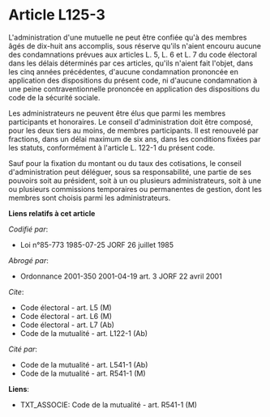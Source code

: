 # Article L125-3

L'administration d'une mutuelle ne peut être confiée qu'à des membres âgés de dix-huit ans accomplis, sous réserve qu'ils
n'aient encouru aucune des condamnations prévues aux articles L. 5, L. 6 et L. 7 du code électoral dans les délais déterminés
par ces articles, qu'ils n'aient fait l'objet, dans les cinq années précédentes, d'aucune condamnation prononcée en
application des dispositions du présent code, ni d'aucune condamnation à une peine contraventionnelle prononcée en
application des dispositions du code de la sécurité sociale.

Les administrateurs ne peuvent être élus que parmi les membres participants et honoraires. Le conseil d'administration doit
être composé, pour les deux tiers au moins, de membres participants. Il est renouvelé par fractions, dans un délai maximum de
six ans, dans les conditions fixées par les statuts, conformément à l'article L. 122-1 du présent code.

Sauf pour la fixation du montant ou du taux des cotisations, le conseil d'administration peut déléguer, sous sa
responsabilité, une partie de ses pouvoirs soit au président, soit à un ou plusieurs administrateurs, soit à une ou plusieurs
commissions temporaires ou permanentes de gestion, dont les membres sont choisis parmi les administrateurs.

**Liens relatifs à cet article**

_Codifié par_:

  - Loi n°85-773 1985-07-25 JORF 26 juillet 1985

_Abrogé par_:

  - Ordonnance 2001-350 2001-04-19 art. 3 JORF 22 avril 2001

_Cite_:

  - Code électoral - art. L5 (M)
  - Code électoral - art. L6 (M)
  - Code électoral - art. L7 (Ab)
  - Code de la mutualité - art. L122-1 (Ab)

_Cité par_:

  - Code de la mutualité - art. L541-1 (Ab)
  - Code de la mutualité - art. R541-1 (M)

**Liens**:

  - TXT_ASSOCIE: Code de la mutualité - art. R541-1 (M)
